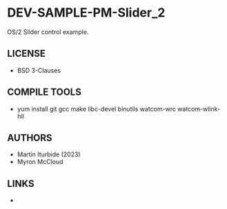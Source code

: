# DEV-SAMPLE-PM-Slider_2
OS/2 Slider control example.

## LICENSE
* BSD 3-Clauses

## COMPILE TOOLS
* yum install git gcc make libc-devel binutils watcom-wrc watcom-wlink-hll
 
## AUTHORS
* Martin Iturbide (2023)
* Myron McCloud

## LINKS
* 
